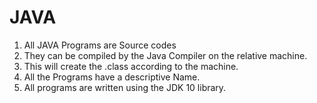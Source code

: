 # JAVA

1. All JAVA Programs are Source codes
2. They can be compiled by the Java Compiler on the relative machine.
3. This will create the .class according to the machine.
4. All the Programs have a descriptive Name.
5. All programs are written using the JDK 10 library.
